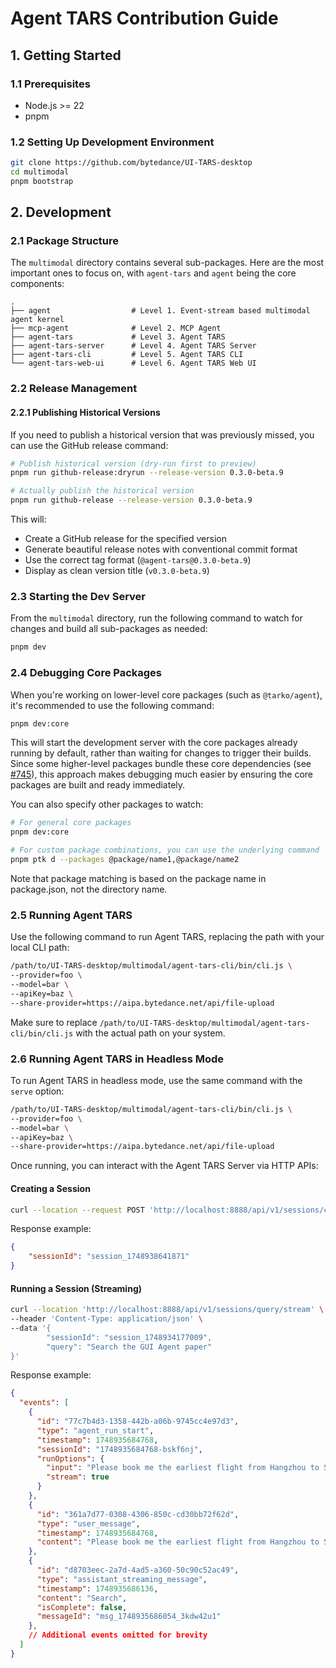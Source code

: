 # Agent TARS Contribution Guide

## 1. Getting Started

### 1.1 Prerequisites

- Node.js >= 22
- pnpm

### 1.2 Setting Up Development Environment

```bash
git clone https://github.com/bytedance/UI-TARS-desktop
cd multimodal
pnpm bootstrap
```

## 2. Development

### 2.1 Package Structure

The `multimodal` directory contains several sub-packages. Here are the most important ones to focus on, with `agent-tars` and `agent` being the core components:

```
.
├── agent                  # Level 1. Event-stream based multimodal agent kernel
├── mcp-agent              # Level 2. MCP Agent    
├── agent-tars             # Level 3. Agent TARS
├── agent-tars-server      # Level 4. Agent TARS Server
├── agent-tars-cli         # Level 5. Agent TARS CLI
└── agent-tars-web-ui      # Level 6. Agent TARS Web UI
```

### 2.2 Release Management

#### 2.2.1 Publishing Historical Versions

If you need to publish a historical version that was previously missed, you can use the GitHub release command:

```bash
# Publish historical version (dry-run first to preview)
pnpm run github-release:dryrun --release-version 0.3.0-beta.9

# Actually publish the historical version
pnpm run github-release --release-version 0.3.0-beta.9
```

This will:
- Create a GitHub release for the specified version
- Generate beautiful release notes with conventional commit format
- Use the correct tag format (`@agent-tars@0.3.0-beta.9`)
- Display as clean version title (`v0.3.0-beta.9`)

### 2.3 Starting the Dev Server

From the `multimodal` directory, run the following command to watch for changes and build all sub-packages as needed:

```bash
pnpm dev
```

### 2.4 Debugging Core Packages

When you're working on lower-level core packages (such as `@tarko/agent`), it's recommended to use the following command:

```bash
pnpm dev:core
```

This will start the development server with the core packages already running by default, rather than waiting for changes to trigger their builds. Since some higher-level packages bundle these core dependencies (see [#745](https://github.com/bytedance/UI-TARS-desktop/pull/745)), this approach makes debugging much easier by ensuring the core packages are built and ready immediately.

You can also specify other packages to watch:

```bash
# For general core packages
pnpm dev:core

# For custom package combinations, you can use the underlying command
pnpm ptk d --packages @package/name1,@package/name2
```

Note that package matching is based on the package name in package.json, not the directory name.

### 2.5 Running Agent TARS

Use the following command to run Agent TARS, replacing the path with your local CLI path:

```bash
/path/to/UI-TARS-desktop/multimodal/agent-tars-cli/bin/cli.js \
--provider=foo \
--model=bar \
--apiKey=baz \
--share-provider=https://aipa.bytedance.net/api/file-upload
```

Make sure to replace `/path/to/UI-TARS-desktop/multimodal/agent-tars-cli/bin/cli.js` with the actual path on your system.

### 2.6 Running Agent TARS in Headless Mode

To run Agent TARS in headless mode, use the same command with the `serve` option:

```bash
/path/to/UI-TARS-desktop/multimodal/agent-tars-cli/bin/cli.js \
--provider=foo \
--model=bar \
--apiKey=baz \
--share-provider=https://aipa.bytedance.net/api/file-upload
```

Once running, you can interact with the Agent TARS Server via HTTP APIs:

#### Creating a Session

```bash
curl --location --request POST 'http://localhost:8888/api/v1/sessions/create'
```

Response example:

```json
{
    "sessionId": "session_1748938641871"
}
```

#### Running a Session (Streaming)

```bash
curl --location 'http://localhost:8888/api/v1/sessions/query/stream' \
--header 'Content-Type: application/json' \
--data '{
        "sessionId": "session_1748934177009",
        "query": "Search the GUI Agent paper"
}'
```

Response example:

```json
{
  "events": [
    {
      "id": "77c7b4d3-1358-442b-a06b-9745cc4e97d3",
      "type": "agent_run_start",
      "timestamp": 1748935684768,
      "sessionId": "1748935684768-bskf6nj",
      "runOptions": {
        "input": "Please book me the earliest flight from Hangzhou to Shenzhen on 10.1",
        "stream": true
      }
    },
    {
      "id": "361a7d77-0308-4306-850c-cd30bb72f62d",
      "type": "user_message",
      "timestamp": 1748935684768,
      "content": "Please book me the earliest flight from Hangzhou to Shenzhen on 10.1"
    },
    {
      "id": "d8703eec-2a7d-4ad5-a360-50c90c52ac49",
      "type": "assistant_streaming_message",
      "timestamp": 1748935686136,
      "content": "Search",
      "isComplete": false,
      "messageId": "msg_1748935686054_3kdw42u1"
    },
    // Additional events omitted for brevity
  ]
}
```
